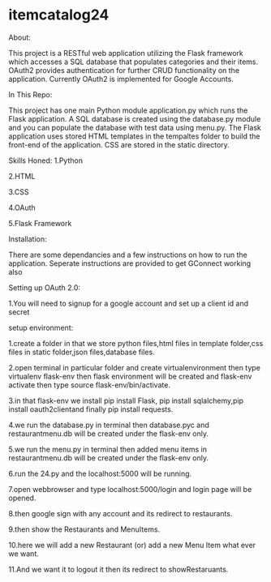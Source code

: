 # itemcatalog24
About:

This project is a RESTful web application utilizing the Flask framework which accesses a SQL database that populates categories and their items. OAuth2 provides authentication for further CRUD functionality on the application. Currently OAuth2 is implemented for Google Accounts.

In This Repo:

This project has one main Python module application.py which runs the Flask application. A SQL database is created using the database.py module and you can populate the database with test data using menu.py. The Flask application uses stored HTML templates in the tempaltes folder to build the front-end of the application. CSS are stored in the static directory.

Skills Honed:
1.Python

2.HTML

3.CSS

4.OAuth

5.Flask Framework

Installation:

There are some dependancies and a few instructions on how to run the application. Seperate instructions are provided to get GConnect working also


Setting up OAuth 2.0:

1.You will need to signup for a google account and set up a client id and secret

setup environment:

1.create a folder in that we store python files,html files in template folder,css files in static folder,json files,database files.

2.open terminal in particular folder and create virtualenvironment then type virtualenv flask-env then flask environment will be created and flask-env activate then type source flask-env/bin/activate.

3.in that flask-env we install pip install Flask, pip install sqlalchemy,pip install oauth2clientand finally pip install requests.

4.we run the database.py in terminal then database.pyc and restaurantmenu.db will be created under the flask-env only.

5.we run the menu.py in terminal then added menu items in restaurantmenu.db will be created under the flask-env only.

6.run the 24.py and the localhost:5000 will be running.

7.open webbrowser and type localhost:5000/login and login page will be opened.

8.then google sign with any account and its redirect to restaurants.

9.then show the Restaurants and MenuItems.

10.here we will add a new Restaurant (or) add a new Menu Item what ever we want.

11.And we want it to logout it then its redirect to showRestaruants.
